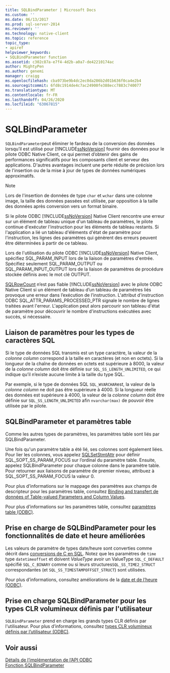 ```yaml
---
title: SQLBindParameter | Microsoft Docs
ms.custom: ''
ms.date: 06/13/2017
ms.prod: sql-server-2014
ms.reviewer: ''
ms.technology: native-client
ms.topic: reference
topic_type:
- apiref
helpviewer_keywords:
- SQLBindParameter function
ms.assetid: c302c87a-e7f4-4d2b-a0a7-de42210174ac
author: MightyPen
ms.author: genemi
manager: craigg
ms.openlocfilehash: cba973be9b4dc2ec0da286b2d01b636f0ca4e2b4
ms.sourcegitcommit: 6fd8c1914de4c7ac24900fe388ecc7883c740077
ms.translationtype: MT
ms.contentlocale: fr-FR
ms.lasthandoff: 04/26/2020
ms.locfileid: "63067815"
---
```

# <a name="sqlbindparameter"></a>SQLBindParameter
  `SQLBindParameter`peut éliminer le fardeau de la conversion des données lorsqu’il est utilisé pour [!INCLUDE[ssNoVersion](../../includes/ssnoversion-md.md)] fournir des données pour le pilote ODBC Native Client, ce qui permet d’obtenir des gains de performances significatifs pour les composants client et serveur des applications. D'autres avantages incluent une perte réduite de précision lors de l'insertion ou de la mise à jour de types de données numériques approximatifs.  
  
> [!NOTE]  
>  Lors de l'insertion de données de type `char` et `wchar` dans une colonne image, la taille des données passées est utilisée, par opposition à la taille des données après conversion vers un format binaire.  
  
 Si le pilote ODBC [!INCLUDE[ssNoVersion](../../includes/ssnoversion-md.md)] Native Client rencontre une erreur sur un élément de tableau unique d'un tableau de paramètres, le pilote continue d'exécuter l'instruction pour les éléments de tableau restants. Si l'application a lié un tableau d'éléments d'état de paramètre pour l'instruction, les lignes des paramètres qui génèrent des erreurs peuvent être déterminées à partir de ce tableau.  
  
 Lors de l'utilisation du pilote ODBC [!INCLUDE[ssNoVersion](../../includes/ssnoversion-md.md)] Native Client, spécifiez SQL_PARAM_INPUT lors de la liaison de paramètres d'entrée. Spécifiez seulement SQL_PARAM_OUTPUT ou SQL_PARAM_INPUT_OUTPUT lors de la liaison de paramètres de procédure stockée définis avec le mot clé OUTPUT.  
  
 [SQLRowCount](sqlrowcount.md) n’est pas fiable [!INCLUDE[ssNoVersion](../../includes/ssnoversion-md.md)] avec le pilote ODBC Native Client si un élément de tableau d’un tableau de paramètres liés provoque une erreur dans l’exécution de l’instruction. L'attribut d'instruction ODBC SQL_ATTR_PARAMS_PROCESSED_PTR signale le nombre de lignes traitées avant l'erreur. L'application peut alors parcourir son tableau d'état de paramètre pour découvrir le nombre d'instructions exécutées avec succès, si nécessaire.  
  
## <a name="binding-parameters-for-sql-character-types"></a>Liaison de paramètres pour les types de caractères SQL  
 Si le type de données SQL transmis est un type caractère, la valeur de la *colonne column* correspond à la taille en caractères (et non en octets). Si la longueur de la chaîne de données en octets est supérieure à 8000, la valeur de la *colonne column* doit être définie sur `SQL_SS_LENGTH_UNLIMITED`, ce qui indique qu’il n’existe aucune limite à la taille du type SQL.  
  
 Par exemple, si le type de données SQL `SQL_WVARCHAR`est, la valeur de la *colonne column* ne doit pas être supérieure à 4000. Si la longueur réelle des données est supérieure à 4000, la valeur de la *colonne column* doit être définie sur `SQL_SS_LENGTH_UNLIMITED` afin `nvarchar(max)` de pouvoir être utilisée par le pilote.  
  
## <a name="sqlbindparameter-and-table-valued-parameters"></a>SQLBindParameter et paramètres table  
 Comme les autres types de paramètres, les paramètres table sont liés par SQLBindParameter.  
  
 Une fois qu'un paramètre table a été lié, ses colonnes sont également liées. Pour lier les colonnes, vous appelez [SQLSetStmtAttr](sqlsetstmtattr.md) pour définir SQL_SOPT_SS_PARAM_FOCUS sur l’ordinal du paramètre table. Ensuite, appelez SQLBindParameter pour chaque colonne dans le paramètre table. Pour retourner aux liaisons de paramètre de premier niveau, attribuez à SQL_SOPT_SS_PARAM_FOCUS la valeur 0.  
  
 Pour plus d’informations sur le mappage des paramètres aux champs de descripteur pour les paramètres table, consultez [Binding and transfert de données of Table-valued Parameters and Column Values](../native-client-odbc-table-valued-parameters/binding-and-data-transfer-of-table-valued-parameters-and-column-values.md).  
  
 Pour plus d’informations sur les paramètres table, consultez [paramètres table &#40;ODBC&#41;](../native-client-odbc-table-valued-parameters/table-valued-parameters-odbc.md).  
  
## <a name="sqlbindparameter-support-for-enhanced-date-and-time-features"></a>Prise en charge de SQLBindParameter pour les fonctionnalités de date et heure améliorées  
 Les valeurs de paramètre de types date/heure sont converties comme décrit dans [conversions de C en SQL](../native-client-odbc-date-time/datetime-data-type-conversions-from-c-to-sql.md). Notez que les paramètres de `time` type `datetimeoffset` et doivent *ValueType* avoir un ValueType `SQL_C_DEFAULT` spécifié `SQL_C_BINARY` comme ou si leurs structures`SQL_SS_TIME2_STRUCT` correspondantes (et `SQL_SS_TIMESTAMPOFFSET_STRUCT`) sont utilisées.  
  
 Pour plus d’informations, consultez améliorations de la [date et de l’heure &#40;ODBC&#41;](../native-client-odbc-date-time/date-and-time-improvements-odbc.md).  
  
## <a name="sqlbindparameter-support-for-large-clr-udts"></a>Prise en charge SQLBindParameter pour les types CLR volumineux définis par l'utilisateur  
 `SQLBindParameter` prend en charge les grands types CLR définis par l'utilisateur. Pour plus d’informations, consultez [types CLR volumineux définis par l’utilisateur &#40;ODBC&#41;](../native-client/odbc/large-clr-user-defined-types-odbc.md).  
  
## <a name="see-also"></a>Voir aussi  
 [Détails de l’implémentation de l’API ODBC](odbc-api-implementation-details.md)   
 [Fonction SQLBindParameter](https://go.microsoft.com/fwlink/?LinkId=59328)  
  
  
